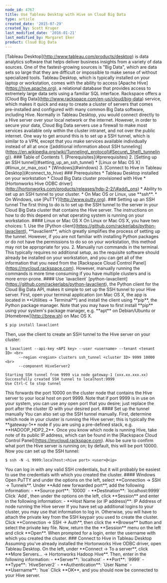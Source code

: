```yaml
---
node_id: 4767
title: Use Tableau Desktop with Hive on Cloud Big Data
type: article
created_date: '2015-07-29'
created_by: Scott Kruger
last_modified_date: '2016-01-21'
last_modified_by: Margaret Eker
product: Cloud Big Data
---
```


\[Tableau Desktop\](http://www.tableau.com/products/desktop) is data
analytics software that helps deliver business insights from a variety
of data sources. One of the fastest-growing sources is "Big Data", which
are data sets so large that they are difficult or impossible to make
sense of without specialized tools. Tableau Desktop, which is typically
installed on your laptop or workstation, comes with the ability to
access \[Apache Hive\](https://hive.apache.org), a relational database
that provides access to extremely large data sets using a familiar SQL
interface. Rackspace offers a \[Cloud Big
Data\](http://www.rackspace.com/en-us/cloud/big-data) service, which
makes it quick and easy to create a cluster of servers that comes
pre-installed and configured with many common Big Data software,
including Hive. Normally in Tableau Desktop, you would connect directly
to a Hive server over your local network or the internet. However, in
order to secure your data, Cloud Big Data servers use a firewall to make
most services available only within the cluster intranet, and not over
the public internet. One way to get around this is to set up a SSH
tunnel, which is similar to a VPN, except that you make services
available individually instead of all at once (\[additional information
about SSH
tunneling\](https://en.wikipedia.org/wiki/Tunneling\_protocol\#Secure\_Shell\_tunneling)).
\#\#\# Table of Contents 1. \[Prerequisites\](\#prerequisites) 2.
\[Setting up an SSH tunnel\](\#setting\_up\_an\_ssh\_tunnel) \* \[Linux
or Mac OS X\](\#linux\_or\_max\_osx) \* \[Windows\](\#windows) 3.
\[Connect to Hive in Tableau Desktop\](\#connect\_to\_hive)  \#\#\#
Prerequisites \* Tableau Desktop installed on your workstation \* Cloud
Big Data cluster provisioned with Hive \* \[Hortonworks Hive ODBC
driver\](http://hortonworks.com/products/releases/hdp-2-2/\#add\_ons) \*
Ability to set up an SSH tunnel to your cluster. \* On Mac OS or Linux,
use \*\*ssh\*\*. \* On Windows, use \[PuTTY\](http://www.putty.org).
 \#\#\# Setting up an SSH tunnel The first thing to do is to set up
the SSH tunnel to the server in your Cloud Big Data cluster that
contains the Hive server. The instructions on how to do this depend on
what operating system is running on your workstation.  \#\#\#\#
Linux or Mac OS X On Linux or Mac OS X, you have two choices: 1. Use the
\[Python client\](https://github.com/rackerlabs/python-lavaclient),
\*\*lavaclient\*\*, which greatly simplifies the process of setting up
the tunnel. However, if you are not familiar with installing Python
packages or do not have the permissions to do so on your workstation,
this method may not be appropriate for you. 2. Manually run commands in
the terminal. This typically requires no additional setup, as the
requisite software should already be installed on your workstation, and
you can get all of the information that you need from the \[Rackspace
Cloud Control Panel\](https://mycloud.rackspace.com). However, manually
running the commands is more time consuming if you have multiple
clusters and is more error-prone. \#\#\#\# Use \`lavaclient\`
\[python-lavaclient\](https://github.com/rackerlabs/python-lavaclient),
the Python client for the Cloud Big Data API, makes it simple to set up
the SSH tunnel to your Hive server. First, open your terminal
application (on Mac OS X, the app is located in \*\*Utilities -&gt;
Terminal\*\*) and install the client using \*\*pip\*\*, the Python
package manager. Note that you may have to first install \*\*pip\*\*
using your system's package manager, e.g. \*\*apt\*\* on Debian/Ubuntu
or \[Homebrew\](http://brew.sh) on Mac OS X.

    $ pip install lavaclient

Then, use the client to create an SSH tunnel to the Hive server on your
cluster:

    $ lavaclient --api-key <API key> --user <username> --tenant <tenant ID> <br>
          --region <region> clusters ssh_tunnel <cluster ID> 9999 10000 <br>
          --component HiveServer2

    Starting SSH tunnel from 9999 via node gateway-1 (xxx.xx.xxx.xx)
    Successfully created SSH tunnel to localhost:9999
    Use Ctrl-C to stop tunnel

This forwards the port 10000 on the cluster node that contains the Hive
server to your local host on port 9999. Note that if port 9999 is in use
on your system, you can use any open port that you desire; just replace
the port after the cluster ID with your desired port. \#\#\#\# Set up
the tunnel manually You can also set up the SSH tunnel manually. First,
determine which node in your cluster is running the Hive server; this is
typically the \*\*gateway-1\*\* node if you are using a pre-defined
stack, e.g. \*\*HADOOP\_HDP2\_2\*\*. Once you know which node is running
Hive, take note of its public IP address, which can be found in the
\[Rackspace Cloud Control Panel\](https://mycloud.rackspace.com). Also
be sure to confirm what port the Hive server is running on; by default,
this will be port 10000. Now you can set up the SSH tunnel:

    $ ssh -N -L 9999:localhost:<hive port> <user>@<ip>

You can log in with any valid SSH credentials, but it will probably be
easiest to use the credentials with which you created the cluster.
\#\#\#\# Windows Open PuTTY and under the options on the left, select
\*\*Connection -&gt; SSH -&gt; Tunnels\*\*. Under \*\*Add new forwarded
port\*\*, add the following information: - \*\*Source port\*\*:
\`10000\` - \*\*Destination\*\*: \`localhost:9999\` Click \`Add\`, then
under the options on the left, click \*\*Session\*\* and enter in the
following information: - \*\*Host Name (or IP address)\*\*: IP Address
of node running the Hive server If you have set up additional logins to
your cluster, you may use that information to log in. Otherwise, you
will have to attach the private key from the SSH keypair you used to
create the cluster. Click \*\*Connection -&gt; SSH -&gt; Auth\*\*, then
click the \*\*Browse\*\* button and select the private key file. Now,
return the the \*\*Session\*\* menu on the left and click \*\*Open\*\*.
When prompted for a login, enter the username with which you created the
cluster.  \#\#\# Connect to Hive in Tableau Desktop Assuming you've
already installed the Hortonworks Hive ODBC driver, open Tableau
Desktop. On the left, under \*\*Connect -&gt; To a server\*\*, click
\*\*More Servers... -&gt; Hortonworks Hadoop Hive\*\*. Then, enter in
the following information: - \*\*Server\*\*: \`localhost\` -
\*\*Port\*\*: \`9999\` - \*\*Type\*\*: \`HiveServer2\` -
\*\*Authentication\*\*: \`User Name\` - \*\*Username\*\*: \`hue\` Click
\*\*OK\*\*, and you should now be connected to your Hive server.

